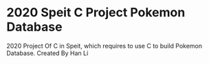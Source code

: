 # 2020 Speit C Project Pokemon Database
2020 Project Of C in Speit, which requires to use C to build Pokemon Database. 
Created By Han Li
